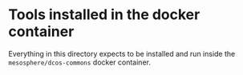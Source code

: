 # Tools installed in the docker container

Everything in this directory expects to be installed and run inside the
`mesosphere/dcos-commons` docker container.
